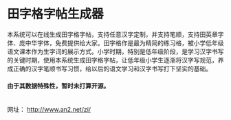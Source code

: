 <html lang="en">
  <head>
    <meta charset="utf-8">
  </head>
<body>
<h1>田字格字帖生成器</h1>
<p>本系统可以在线生成田字格字帖，支持任意汉字定制，并支持笔顺，支持田英章字体、庞中华字体，免费提供给大家。田字格作是最为精简的练习格，被小学低年级语文课本作为生字词的展示方式。小学时期，特别是低年级阶段，是学习汉字书写的关键时期，使用本系统生成田字格字帖，让低年级小学生逐渐将汉字写规范，养成正确的汉字笔顺书写习惯，给以后的语文学习和汉字书写打下坚实的基础。</p>

<h4>由于其数据特殊性，暂时未打算开源。</h4>

<br>网址： <a href="https://www.an2.net/zi/" target="_blank">http://www.an2.net/zi/</a>
</body>
</html>
